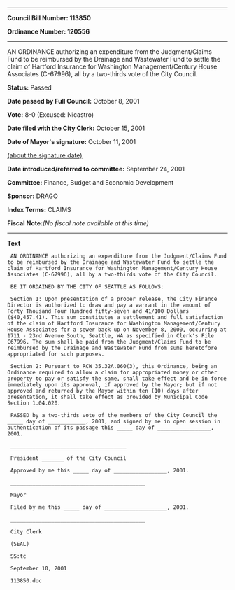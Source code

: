 

********

**Council Bill Number: 113850**
   
**Ordinance Number: 120556**
********

 AN ORDINANCE authorizing an expenditure from the Judgment/Claims Fund to be reimbursed by the Drainage and Wastewater Fund to settle the claim of Hartford Insurance for Washington Management/Century House Associates (C-67996), all by a two-thirds vote of the City Council.

**Status:** Passed
   
**Date passed by Full Council:** October 8, 2001
   
**Vote:** 8-0 (Excused: Nicastro)
   
**Date filed with the City Clerk:** October 15, 2001
   
**Date of Mayor's signature:** October 11, 2001
   
[(about the signature date)](/~public/approvaldate.htm)
   
   
   
**Date introduced/referred to committee:** September 24, 2001
   
**Committee:** Finance, Budget and Economic Development
   
**Sponsor:** DRAGO
   
   
**Index Terms:** CLAIMS

**Fiscal Note:**_(No fiscal note available at this time)_

********

**Text**
   
```
 AN ORDINANCE authorizing an expenditure from the Judgment/Claims Fund to be reimbursed by the Drainage and Wastewater Fund to settle the claim of Hartford Insurance for Washington Management/Century House Associates (C-67996), all by a two-thirds vote of the City Council.

 BE IT ORDAINED BY THE CITY OF SEATTLE AS FOLLOWS:

 Section 1: Upon presentation of a proper release, the City Finance Director is authorized to draw and pay a warrant in the amount of Forty Thousand Four Hundred fifty-seven and 41/100 Dollars ($40,457.41). This sum constitutes a settlement and full satisfaction of the claim of Hartford Insurance for Washington Management/Century House Associates for a sewer back up on November 8, 2000, occurring at 1711 - 23rd Avenue South, Seattle, WA as specified in Clerk's File C67996. The sum shall be paid from the Judgment/Claims Fund to be reimbursed by the Drainage and Wastewater Fund from sums heretofore appropriated for such purposes.

 Section 2: Pursuant to RCW 35.32A.060(3), this Ordinance, being an Ordinance required to allow a claim for appropriated money or other property to pay or satisfy the same, shall take effect and be in force immediately upon its approval, if approved by the Mayor; but if not approved and returned by the Mayor within ten (10) days after presentation, it shall take effect as provided by Municipal Code Section 1.04.020.

 PASSED by a two-thirds vote of the members of the City Council the _____ day of ____________, 2001, and signed by me in open session in authentication of its passage this _____ day of _________________, 2001.

 _____________________________________

 President _______ of the City Council

 Approved by me this _____ day of _________________, 2001.

 ___________________________________________

 Mayor

 Filed by me this _____ day of ____________________, 2001.

 ___________________________________________

 City Clerk

 (SEAL)

 SS:tc

 September 10, 2001

 113850.doc

```
